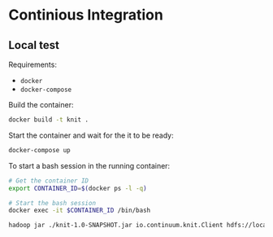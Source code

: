 # Continious Integration

## Local test

Requirements:
-  `docker`
- `docker-compose`

Build the container:
```bash
docker build -t knit .
```

Start the container and wait for the it to be ready:

```bash
docker-compose up
```

To start a bash session in the running container:

```bash
# Get the container ID
export CONTAINER_ID=$(docker ps -l -q)

# Start the bash session
docker exec -it $CONTAINER_ID /bin/bash
```


```bash
hadoop jar ./knit-1.0-SNAPSHOT.jar io.continuum.knit.Client hdfs://localhost:9000/jars/knit-1.0-SNAPSHOT.jar 1 "python -c 'import sys; print(sys.path); import random; print(str(random.random()))'"
```

